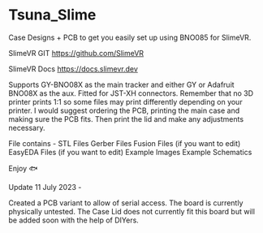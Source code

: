 # Tsuna_Slime
Case Designs + PCB to get you easily set up using BNO085 for SlimeVR.

SlimeVR GIT https://github.com/SlimeVR

SlimeVR Docs https://docs.slimevr.dev

Supports GY-BNO08X as the main tracker and either GY or Adafruit BNO08X as the aux. Fitted for JST-XH connectors.
Remember that no 3D printer prints 1:1 so some files may print differently depending on your printer. I would suggest ordering the PCB, printing the main case and making sure the PCB fits. Then print the lid and make any adjustments necessary.

File contains -
STL Files
Gerber Files
Fusion Files (if you want to edit)
EasyEDA Files (if you want to edit)
Example Images
Example Schematics

Enjoy 🐟

Update 11 July 2023 -

Created a PCB variant to allow of serial access.
The board is currently physically untested.
The Case Lid does not currently fit this board but will be added soon with the help of DIYers.
